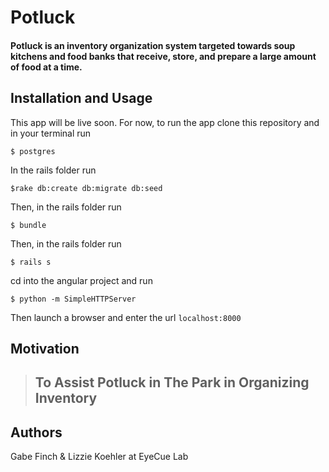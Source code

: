 Potluck
==============

#### Potluck is an inventory organization system targeted towards soup kitchens and food banks that receive, store, and prepare a large amount of food at a time.

Installation and Usage
------------

This app will be live soon. For now, to run the app clone this repository and in your terminal run
```
$ postgres
```
In the rails folder run
```
$rake db:create db:migrate db:seed
```
Then, in the rails folder run
```
$ bundle
```
Then, in the rails folder run
```
$ rails s
```
cd into the angular project and run
```
$ python -m SimpleHTTPServer

```
Then launch a browser and enter the url `localhost:8000`


Motivation
--------
> **To Assist Potluck in The Park in Organizing Inventory**
>- 

Authors
------

Gabe Finch & Lizzie Koehler 
at EyeCue Lab